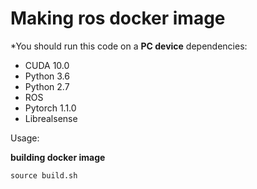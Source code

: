 # Making ros docker image
*You should run this code on a **PC device** 
dependencies: 
- CUDA 10.0
- Python 3.6
- Python 2.7
- ROS
- Pytorch 1.1.0
- Librealsense

Usage:

**building docker image**

    source build.sh

